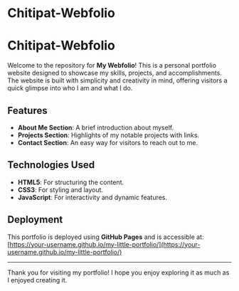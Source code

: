 ﻿# Chitipat-Webfolio
# Chitipat-Webfolio

Welcome to the repository for **My Webfolio**! This is a personal portfolio website designed to showcase my skills, projects, and accomplishments. The website is built with simplicity and creativity in mind, offering visitors a quick glimpse into who I am and what I do.

## Features

- **About Me Section**: A brief introduction about myself.
- **Projects Section**: Highlights of my notable projects with links.
- **Contact Section**: An easy way for visitors to reach out to me.

## Technologies Used

- **HTML5**: For structuring the content.
- **CSS3**: For styling and layout.
- **JavaScript**: For interactivity and dynamic features.

## Deployment

This portfolio is deployed using **GitHub Pages** and is accessible at:
[https://your-username.github.io/my-little-portfolio/](https://your-username.github.io/my-little-portfolio/)

---

Thank you for visiting my portfolio! I hope you enjoy exploring it as much as I enjoyed creating it.
